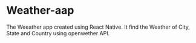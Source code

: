 # Weather-aap
The Weeather app created using React Native. It find the Weather of City, State and Country using openwether API.
